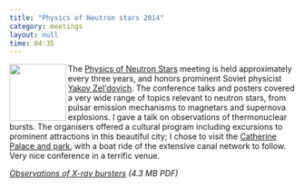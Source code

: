 ```yaml
---
title: "Physics of Neutron stars 2014"
category: meetings
layout: null
time: 04:35
---
```

<!-- header generated from blosxom format post; make_header.pl 23.1.2022 -->
<p>
<img src="https://encrypted-tbn2.gstatic.com/images?q=tbn:ANd9GcQ0dInlDhBwpoHFeinSIlTolb7RHFNyy10qIHWRh9VC8hvItkt5og" width="100" align="left">
The <a href="http://www.ioffe.ru/astro/NS2014">Physics of Neutron Stars</a>
meeting is held approximately every three years, and honors prominent Soviet
physicist
<a href="http://en.wikipedia.org/wiki/Yakov_Borisovich_Zel'dovich">Yakov
Zel'dovich</a>. The conference talks and posters covered a very wide range
of topics relevant to neutron stars, from pulsar emission mechanisms to
magnetars and supernova explosions. I gave a talk on 
observations of thermonuclear bursts. The organisers offered a cultural program
including excursions to prominent attractions in this beautiful city; I chose
to visit the 
<a href="http://eng.tzar.ru">Catherine Palace and park</a>, with a boat ride
of the extensive canal network to follow. Very nice conference in a terrific
venue.
</p>
<p><em><a href="/~dgallow/docs/PNS2014_X-ray_bursts.pdf">Observations of X-ray bursters</a> (4.3 MB PDF)</em></p>
